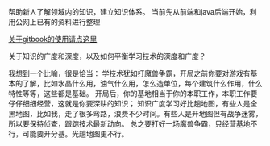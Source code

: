 帮助新人了解领域内的知识，建立知识体系。
当前先从前端和java后端开始，利用公网上已有的资料进行整理

[关于gitbook的使用请点这里](https://segmentfault.com/a/1190000004482449)

关于知识的广度和深度，以及如何平衡学习技术的深度和广度？

我想到一个比喻，很是恰当：
	学技术犹如打魔兽争霸，开局之前你要对游戏有基本的了解，比如水晶什么用，油气什么用，怎么造单位，每个建筑什么作用，什么特性等等，这些都是基础。
	开局后，你的基地相当于你的本职工作，本职工作要仔仔细细经营，这就是你要深耕的知识；
	知识广度学习好比趟地图，有些人是全黑地图，比如我，走了很多弯路，浪费不少时间。有些人是开地图但有战争迷雾，所以要保持侦查，跟踪技术最新动向。
	总之要打好一场魔兽争霸，只经营基地不行，可能要开分基。光趟地图更不行。